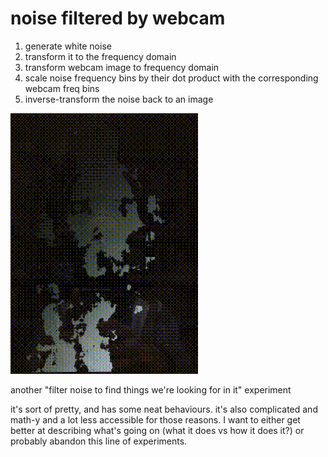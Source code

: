 # noise filtered by webcam

1. generate white noise
2. transform it to the frequency domain
3. transform webcam image to frequency domain
4. scale noise frequency bins by their dot product with the corresponding webcam freq bins
5. inverse-transform the noise back to an image

![animation of my face (from my webcam) filtering the noise](./bin/data/demo.gif)

another "filter noise to find things we're looking for in it" experiment

it's sort of pretty, and has some neat behaviours. it's also complicated and math-y and a lot less accessible for those reasons. I want to either get better at describing what's going on (what it does vs how it does it?) or probably abandon this line of experiments.
